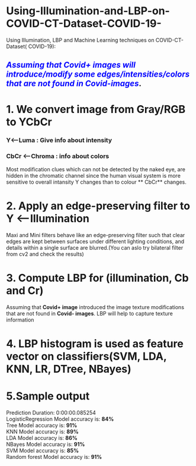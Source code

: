 # Using-Illumination-and-LBP-on-COVID-CT-Dataset-COVID-19-
Using Illumination, LBP and Machine Learning techniques on COVID-CT-Dataset( COVID-19):



## <span style="color:blue">*Assuming that Covid+ images will introduce/modify some edges/intensities/colors that are not found in Covid-images*</span>.
# 1. We convert image from Gray/RGB to YCbCr
### Y<--Luma : Give info about intensity
### CbCr <--Chroma : info about colors

Most modification clues which can not be detected by the naked eye, are hidden in the chromatic channel since the human visual system is more sensitive to overall intansity Y changes than to colour ** CbCr** changes.
# 2. Apply an edge-preserving filter to Y <--Illumination

Maxi and Mini filters behave like an edge-preserving filter such that clear edges are kept between surfaces under different lighting conditions, and details within a single surface are blurred.(You can aslo try bilateral filter from cv2 and check the results)
# 3. Compute LBP for (illumination, Cb and Cr)

Assuming that **Covid+ image** introduced the image texture modifications that are not found in **Covid- images**. LBP will help to capture texture information
# 4. LBP histogram is used as feature vector on classifiers(SVM, LDA, KNN, LR, DTree, NBayes)

# 5.Sample output
Prediction Duration: 0:00:00.085254 <br>
LogisticRegression Model accuracy is: **84%** <br>
Tree Model accuracy is: **91%** <br>
KNN Model accuracy is:  **89%**<br>
LDA Model accuracy is:  **86%** <br>
NBayes Model accuracy is:  **91%** <br>
SVM Model accuracy is:  **85%** <br>
Random forest Model accuracy is:  **91%**
